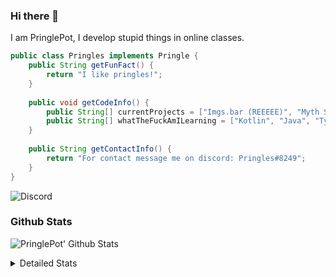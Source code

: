 ### Hi there 👋

I am PringlePot, I develop stupid things in online classes. 

```java
public class Pringles implements Pringle {
    public String getFunFact() {
        return "I like pringles!";
    }
    
    public void getCodeInfo() {
        public String[] currentProjects = ["Imgs.bar (REEEEE)", "Myth Sniper (Dead)"];
        public String[] whatTheFuckAmILearning = ["Kotlin", "Java", "Typescript", "NextJS"];
    }
    
    public String getContactInfo() {
        return "For contact message me on discord: Pringles#8249";
    }
}
```
![Discord](https://discord.c99.nl/widget/theme-1/226911291636318208.png)


### Github Stats
![PringlePot' Github Stats](https://github-readme-stats.vercel.app/api?username=PringlePot&show_icons=true&theme=dark)

<details>
  <summary>Detailed Stats</summary>
    
<!--START_SECTION:waka-->
![Lines of code](https://img.shields.io/badge/From%20Hello%20World%20I%27ve%20Written-84866%20lines%20of%20code-blue)

**🐱 My Github Data** 

> 🏆 227 Contributions in the Year 2021
 > 
> 📦 85.9 kB Used in Github's Storage 
 > 
> 💼 Opted to Hire
 > 
> 📜 6 Public Repositories 
 > 
> 🔑 9 Private Repositories  
 > 
**I'm an Early 🐤** 

```text
🌞 Morning    39 commits     █████░░░░░░░░░░░░░░░░░░░░   20.97% 
🌆 Daytime    65 commits     ████████░░░░░░░░░░░░░░░░░   34.95% 
🌃 Evening    82 commits     ███████████░░░░░░░░░░░░░░   44.09% 
🌙 Night      0 commits      ░░░░░░░░░░░░░░░░░░░░░░░░░   0.0%

```
📅 **I'm Most Productive on Sunday** 

```text
Monday       30 commits     ████░░░░░░░░░░░░░░░░░░░░░   16.13% 
Tuesday      7 commits      █░░░░░░░░░░░░░░░░░░░░░░░░   3.76% 
Wednesday    24 commits     ███░░░░░░░░░░░░░░░░░░░░░░   12.9% 
Thursday     34 commits     ████░░░░░░░░░░░░░░░░░░░░░   18.28% 
Friday       25 commits     ███░░░░░░░░░░░░░░░░░░░░░░   13.44% 
Saturday     31 commits     ████░░░░░░░░░░░░░░░░░░░░░   16.67% 
Sunday       35 commits     ████░░░░░░░░░░░░░░░░░░░░░   18.82%

```


📊 **This Week I Spent My Time On** 

```text
💬 Programming Languages: 
TypeScript               22 hrs 45 mins      ████████████████████░░░░░   81.62% 
JavaScript               1 hr 23 mins        █░░░░░░░░░░░░░░░░░░░░░░░░   5.01% 
JSON                     1 hr 1 min          █░░░░░░░░░░░░░░░░░░░░░░░░   3.69% 
Other                    57 mins             ░░░░░░░░░░░░░░░░░░░░░░░░░   3.46% 
Go                       45 mins             ░░░░░░░░░░░░░░░░░░░░░░░░░   2.73%

🔥 Editors: 
IntelliJ                 27 hrs 53 mins      █████████████████████████   100.0%

```

**I Mostly Code in Java** 

```text
Java                     5 repos             ██████████████░░░░░░░░░░░   55.56% 
Python                   1 repo              ██░░░░░░░░░░░░░░░░░░░░░░░   11.11% 
Kotlin                   1 repo              ██░░░░░░░░░░░░░░░░░░░░░░░   11.11% 
JavaScript               1 repo              ██░░░░░░░░░░░░░░░░░░░░░░░   11.11% 
CSS                      1 repo              ██░░░░░░░░░░░░░░░░░░░░░░░   11.11%

```



<!--END_SECTION:waka-->
</details>
